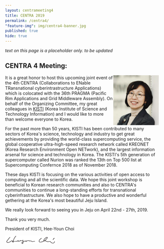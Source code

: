 ```yaml
---
layout: centrameeting4
title: CENTRA 2019
permalink: /centra4/
"feature-img": img/centra4-banner.jpg
published: true
hide: true
---
```


*text on this page is a placeholder only. to be updated*
  
## CENTRA 4 Meeting:

<p>
<img src="/img/centra4-president-kisti.png" style="width:150px;" align="right"/>
</p>

It is a great honor to host this upcoming joint event of the 4th CENTRA (Collaborations to ENable TRansnational cyberintrastructure Applications) which is colocated with the 36th PRAGMA (Pacific Rim Applications and Grid Middleware Assembly). On behalf of the Organizing Committee, my great colleagues in [KISTI](https://www.kisti.re.kr/eng/) (Korea Institute of Science and Technology Information) and I would like to more than welcome everyone to Korea.

For the past more than 50 years, KISTI has been contributed to many sectors of Korea's science, technology and 
industry to get great achievements by providing the world-class supercomputing service, the global cooperative 
ultra-high-speed research network called KREONET (Korea Research Environment Open NETwork), and the largest 
information arsenal for science and technology in Korea. The KISTI's 5th generation of supercomputer called 
Nurion was ranked the 13th on Top 500 list at Supercomputing Confernce 2018 as of November 2018.

These days KISTI is focusing on the various activities of open access to computing and all the scientific data. We hope 
this joint workshop is beneficial to Korean research communities and also to CENTRA's communities to 
continue a long-standing efforts for transnational cyberinfrastructure. We also hope to have a productive and 
wonderful gethering at the Korea's most beautiful Jeju Island.

We really look forward to seeing you in Jeju on April 22nd - 27th, 2019.

Thank you very much. 

President of KISTI, Hee-Youn Choi


<img src="/img/centra4-president-sig.png" style="width:170px;" align="left"/>
